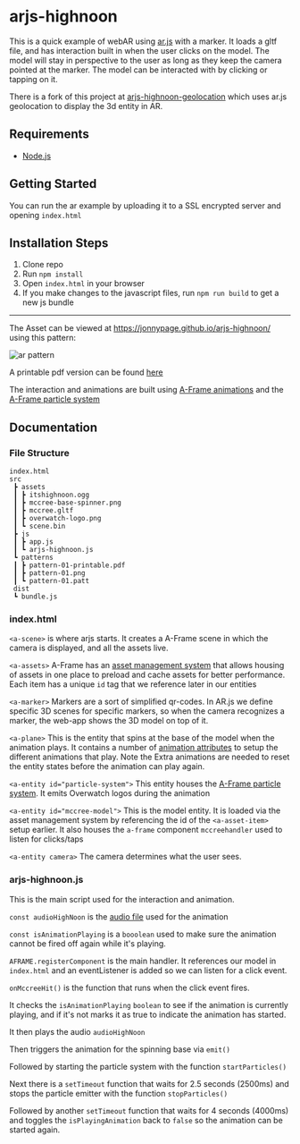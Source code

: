# arjs-highnoon

This is a quick example of webAR using [ar.js](https://ar-js-org.github.io/AR.js/) with a marker. It loads a gltf file, and has interaction built in when the user clicks on the model. The model will stay in perspective to the user as long as they keep the camera pointed at the marker. The model can be interacted with by clicking or tapping on it.

There is a fork of this project at [arjs-highnoon-geolocation](https://github.com/jonnypage/arjs-highnoon-geolocation) which uses ar.js geolocation to display the 3d entity in AR.

## Requirements

- [Node.js](http://nodejs.org/)

## Getting Started

You can run the ar example by uploading it to a SSL encrypted server and opening `index.html`

## Installation Steps

1. Clone repo
2. Run `npm install`
3. Open `index.html` in your browser
4. If you make changes to the javascript files, run `npm run build` to get a new js bundle

---

The Asset can be viewed at https://jonnypage.github.io/arjs-highnoon/ using this pattern:

![ar pattern](https://jonnypage.github.io/arjs-highnoon/src/patterns/pattern-01.png)

A printable pdf version can be found [here](https://github.com/jonnypage/arjs-highnoon/blob/main/src/patterns/pattern-01-printable.pdf)

The interaction and animations are built using [A-Frame animations](https://github.com/aframevr/aframe) and the [A-Frame particle system](https://github.com/IdeaSpaceVR/aframe-particle-system-component)

## Documentation

### File Structure

    index.html
    src
     ┣ assets
     ┃ ┣ itshighnoon.ogg
     ┃ ┣ mccree-base-spinner.png
     ┃ ┣ mccree.gltf
     ┃ ┣ overwatch-logo.png
     ┃ ┗ scene.bin
     ┣ js
     ┃ ┣ app.js
     ┃ ┗ arjs-highnoon.js
     ┗ patterns
     ┃ ┣ pattern-01-printable.pdf
     ┃ ┣ pattern-01.png
     ┃ ┗ pattern-01.patt
     dist
     ┗ bundle.js

### index.html

`<a-scene>` is where arjs starts. It creates a A-Frame scene in which the camera is displayed, and all the assets live.

`<a-assets>` A-Frame has an [asset management system](https://aframe.io/docs/0.9.0/core/asset-management-system.html) that allows housing of assets in one place to preload and cache assets for better performance.
Each item has a unique `id` tag that we reference later in our entities

`<a-marker>` Markers are a sort of simplified qr-codes. In AR.js we define specific 3D scenes for specific markers, so when the camera recognizes a marker, the web-app shows the 3D model on top of it.

`<a-plane>` This is the entity that spins at the base of the model when the animation plays. It contains a number of [animation attributes](https://aframe.io/docs/0.9.0/components/animation.html) to setup the different animations that play. Note the Extra animations are needed to reset the entity states before the animation can play again.

`<a-entity id="particle-system">` This entity houses the [A-Frame particle system](https://github.com/IdeaSpaceVR/aframe-particle-system-component). It emits Overwatch logos during the animation

`<a-entity id="mccree-model">` This is the model entity. It is loaded via the asset management system by referencing the id of the `<a-asset-item>` setup earlier. It also houses the `a-frame` component `mccreehandler` used to listen for clicks/taps

`<a-entity camera>` The camera determines what the user sees.

### arjs-highnoon.js

This is the main script used for the interaction and animation.

`const audioHighNoon` is the [audio file](https://www.w3schools.com/jsref/met_audio_play.asp) used for the animation

`const isAnimationPlaying` is a `booolean` used to make sure the animation cannot be fired off again while it's playing.

`AFRAME.registerComponent` is the main handler. It references our model in `index.html` and an eventListener is added so we can listen for a click event.

`onMccreeHit()` is the function that runs when the click event fires.

It checks the `isAnimationPlaying` `boolean` to see if the animation is currently playing, and if it's not marks it as true to indicate the animation has started.

It then plays the audio `audioHighNoon`

Then triggers the animation for the spinning base via `emit()`

Followed by starting the particle system with the function `startParticles()`

Next there is a `setTimeout` function that waits for 2.5 seconds (2500ms) and stops the particle emitter with the function `stopParticles()`

Followed by another `setTimeout` function that waits for 4 seconds (4000ms) and toggles the `isPlayingAnimation` back to `false` so the animation can be started again.
